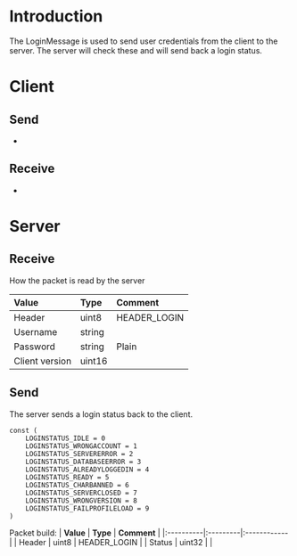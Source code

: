 # Introduction #
The LoginMessage is used to send user credentials from the client to the server. The server will check these and will send back a login status.

# Client #

## Send ##
-
## Receive ##
-

# Server #

## Receive ##
How the packet is read by the server

| **Value** | **Type** | **Comment** |
|:----------|:---------|:------------|
| Header | uint8 | HEADER\_LOGIN |
| Username | string |  |
| Password | string | Plain |
| Client version | uint16 |  |

## Send ##
The server sends a login status back to the client.
```
const (
	LOGINSTATUS_IDLE = 0
	LOGINSTATUS_WRONGACCOUNT = 1
	LOGINSTATUS_SERVERERROR = 2
	LOGINSTATUS_DATABASEERROR = 3
	LOGINSTATUS_ALREADYLOGGEDIN = 4
	LOGINSTATUS_READY = 5
	LOGINSTATUS_CHARBANNED = 6
	LOGINSTATUS_SERVERCLOSED = 7
	LOGINSTATUS_WRONGVERSION = 8
	LOGINSTATUS_FAILPROFILELOAD = 9
)
```

Packet build:
| **Value** | **Type** | **Comment** |
|:----------|:---------|:------------|
| Header | uint8 | HEADER\_LOGIN |
| Status | uint32 |  |